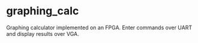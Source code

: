 # graphing_calc
Graphing calculator implemented on an FPGA. Enter commands over UART and display results over VGA.
